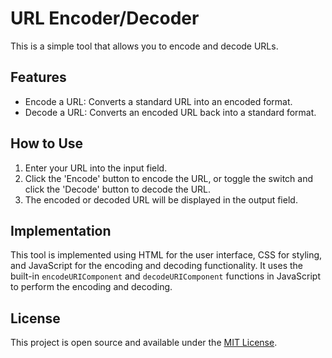 # URL Encoder/Decoder

This is a simple tool that allows you to encode and decode URLs.

## Features

- Encode a URL: Converts a standard URL into an encoded format.
- Decode a URL: Converts an encoded URL back into a standard format.

## How to Use

1. Enter your URL into the input field.
2. Click the 'Encode' button to encode the URL, or toggle the switch and click the 'Decode' button to decode the URL.
3. The encoded or decoded URL will be displayed in the output field.

## Implementation

This tool is implemented using HTML for the user interface, CSS for styling, and JavaScript for the encoding and decoding functionality. It uses the built-in `encodeURIComponent` and `decodeURIComponent` functions in JavaScript to perform the encoding and decoding.

## License

This project is open source and available under the [MIT License](LICENSE).